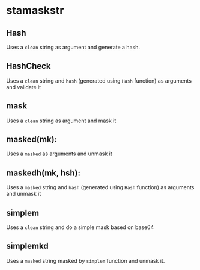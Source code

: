 # stamaskstr

## Hash

Uses a `clean` string as argument and generate a hash.

## HashCheck

Uses a `clean` string and `hash` (generated using `Hash` function) as arguments and validate it

## mask

Uses a `clean` string as argument and mask it

## masked(mk):

Uses a `masked` as arguments and unmask it

## maskedh(mk, hsh):

Uses a `masked` string and `hash` (generated using `Hash` function) as arguments and unmask it

## simplem

Uses a `clean` string and do a simple mask based on base64

## simplemkd

Uses a `masked` string masked by `simplem` function and unmask it.